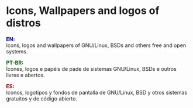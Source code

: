 # Icons, Wallpapers and logos of distros 

<!DOCTYPE html>
<html>
<head>
<meta charset="utf-8" />
<!--<title></title>-->
</head>
<body>
<!--<h1>Icons, WPs, and logos of distros</h1><br />-->
<p>
<b><font color=DarkBlue>EN:</font></b><br />
Icons, logos and wallpapers of GNU/Linux, BSDs and others free and open systems.

<b><font color=DarkGreen>PT-BR:</font></b><br />
Ícones, logos e papéis de pade de sistemas GNU/Linux, BSDs e outros livres e abertos.

<b><font color=DarkRed>ES:</font></b><br />
Iconos, logotipos y fondos de pantalla de GNU/Linux, BSD y otros sistemas gratuitos y de código abierto.
</p>
</body>
</html>

